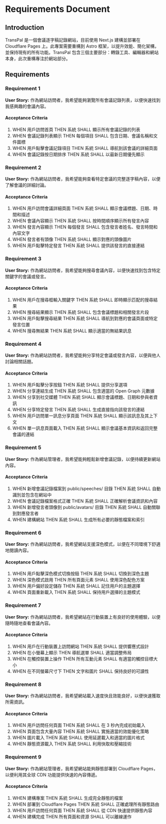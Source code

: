# Requirements Document

## Introduction

TransPal 是一個會議逐字稿記錄網站，目前使用 Next.js 建構並部署在 Cloudflare Pages 上。此專案需要重構到 Astro 框架，以提升效能、簡化架構，並保持現有的所有功能。TransPal 包含三個主要部分：轉錄工具、編輯器和網站本身，此次重構專注於網站部分。

## Requirements

### Requirement 1

**User Story:** 作為網站訪問者，我希望能夠瀏覽所有會議記錄列表，以便快速找到我感興趣的會議內容。

#### Acceptance Criteria

1. WHEN 用戶訪問首頁 THEN 系統 SHALL 顯示所有會議記錄的列表
2. WHEN 會議記錄列表顯示 THEN 每個項目 SHALL 包含日期、會議名稱和文件圖標
3. WHEN 用戶點擊會議記錄項目 THEN 系統 SHALL 導航到該會議的詳細頁面
4. WHEN 會議記錄按日期排序 THEN 系統 SHALL 以最新日期優先顯示

### Requirement 2

**User Story:** 作為網站訪問者，我希望能夠查看特定會議的完整逐字稿內容，以便了解會議的詳細討論。

#### Acceptance Criteria

1. WHEN 用戶訪問會議詳細頁面 THEN 系統 SHALL 顯示會議標題、日期、時間和描述
2. WHEN 會議內容顯示 THEN 系統 SHALL 按時間順序顯示所有發言內容
3. WHEN 發言內容顯示 THEN 每個發言 SHALL 包含發言者姓名、發言時間和內容文字
4. WHEN 發言者有頭像 THEN 系統 SHALL 顯示對應的頭像圖片
5. WHEN 用戶點擊特定發言 THEN 系統 SHALL 提供該發言的直接連結

### Requirement 3

**User Story:** 作為網站訪問者，我希望能夠搜尋會議內容，以便快速找到包含特定關鍵字的會議或發言。

#### Acceptance Criteria

1. WHEN 用戶在搜尋框輸入關鍵字 THEN 系統 SHALL 即時顯示匹配的搜尋結果
2. WHEN 搜尋結果顯示 THEN 系統 SHALL 包含會議標題和相關發言片段
3. WHEN 用戶點擊搜尋結果 THEN 系統 SHALL 導航到對應的會議頁面或特定發言位置
4. WHEN 搜尋無結果 THEN 系統 SHALL 顯示適當的無結果訊息

### Requirement 4

**User Story:** 作為網站訪問者，我希望能夠分享特定會議或發言內容，以便與他人討論相關話題。

#### Acceptance Criteria

1. WHEN 用戶點擊分享按鈕 THEN 系統 SHALL 提供分享選項
2. WHEN 分享連結生成 THEN 系統 SHALL 包含適當的 Open Graph 元數據
3. WHEN 分享到社交媒體 THEN 系統 SHALL 顯示會議標題、日期和參與者資訊
4. WHEN 分享特定發言 THEN 系統 SHALL 生成直接指向該發言的連結
5. WHEN 用戶訪問單一訊息分享頁面 THEN 系統 SHALL 顯示該訊息及其上下文
6. WHEN 單一訊息頁面載入 THEN 系統 SHALL 顯示會議基本資訊和返回完整會議的連結

### Requirement 5

**User Story:** 作為網站管理者，我希望能夠輕鬆新增會議記錄，以便持續更新網站內容。

#### Acceptance Criteria

1. WHEN 新增會議記錄檔案到 public/speeches/ 目錄 THEN 系統 SHALL 自動識別並包含在網站中
2. WHEN 會議記錄檔案格式正確 THEN 系統 SHALL 正確解析會議資訊和內容
3. WHEN 新增發言者頭像到 public/avatars/ 目錄 THEN 系統 SHALL 自動關聯到對應發言者
4. WHEN 建構網站 THEN 系統 SHALL 生成所有必要的靜態檔案和索引

### Requirement 6

**User Story:** 作為網站訪問者，我希望網站支援深色模式，以便在不同環境下舒適地閱讀內容。

#### Acceptance Criteria

1. WHEN 用戶點擊深色模式切換按鈕 THEN 系統 SHALL 切換到深色主題
2. WHEN 深色模式啟用 THEN 所有頁面元素 SHALL 使用深色配色方案
3. WHEN 用戶偏好設定儲存 THEN 系統 SHALL 記住用戶的主題選擇
4. WHEN 頁面重新載入 THEN 系統 SHALL 保持用戶選擇的主題模式

### Requirement 7

**User Story:** 作為網站訪問者，我希望網站在行動裝置上有良好的使用體驗，以便隨時隨地查看會議內容。

#### Acceptance Criteria

1. WHEN 用戶在行動裝置上訪問網站 THEN 系統 SHALL 提供響應式設計
2. WHEN 在小螢幕上顯示 THEN 導航選單 SHALL 適當調整佈局
3. WHEN 在觸控裝置上操作 THEN 所有互動元素 SHALL 有適當的觸控目標大小
4. WHEN 在不同螢幕尺寸下 THEN 文字和圖片 SHALL 保持良好的可讀性

### Requirement 8

**User Story:** 作為網站訪問者，我希望網站載入速度快且效能良好，以便快速獲取所需資訊。

#### Acceptance Criteria

1. WHEN 用戶訪問任何頁面 THEN 系統 SHALL 在 3 秒內完成初始載入
2. WHEN 頁面包含大量內容 THEN 系統 SHALL 實施適當的效能優化策略
3. WHEN 圖片載入 THEN 系統 SHALL 使用延遲載入和適當的圖片格式
4. WHEN 靜態資源載入 THEN 系統 SHALL 利用快取和壓縮技術

### Requirement 9

**User Story:** 作為網站管理者，我希望網站能夠靜態部署到 Cloudflare Pages，以便利用其全球 CDN 功能提供快速的內容傳遞。

#### Acceptance Criteria

1. WHEN 建構專案 THEN 系統 SHALL 生成完全靜態的檔案
2. WHEN 部署到 Cloudflare Pages THEN 系統 SHALL 正確處理所有靜態路由
3. WHEN 用戶訪問任何頁面 THEN 系統 SHALL 從 CDN 快速提供靜態內容
4. WHEN 建構完成 THEN 所有頁面和資源 SHALL 可以離線運作